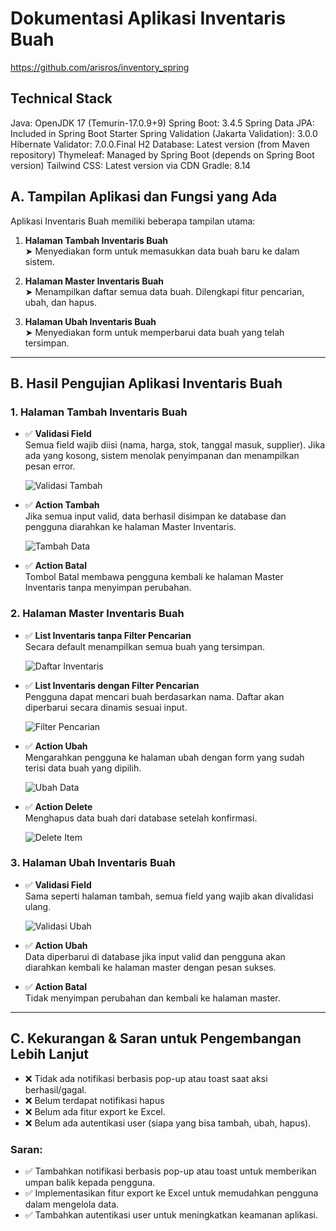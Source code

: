 # Dokumentasi Aplikasi Inventaris Buah

https://github.com/arisros/inventory_spring

## Technical Stack

Java: OpenJDK 17 (Temurin-17.0.9+9)
Spring Boot: 3.4.5
Spring Data JPA: Included in Spring Boot Starter
Spring Validation (Jakarta Validation): 3.0.0
Hibernate Validator: 7.0.0.Final
H2 Database: Latest version (from Maven repository)
Thymeleaf: Managed by Spring Boot (depends on Spring Boot version)
Tailwind CSS: Latest version via CDN
Gradle: 8.14

## A. Tampilan Aplikasi dan Fungsi yang Ada

Aplikasi Inventaris Buah memiliki beberapa tampilan utama:

1. **Halaman Tambah Inventaris Buah**  
   ➤ Menyediakan form untuk memasukkan data buah baru ke dalam sistem.

2. **Halaman Master Inventaris Buah**  
   ➤ Menampilkan daftar semua data buah. Dilengkapi fitur pencarian, ubah, dan hapus.

3. **Halaman Ubah Inventaris Buah**  
   ➤ Menyediakan form untuk memperbarui data buah yang telah tersimpan.

---

## B. Hasil Pengujian Aplikasi Inventaris Buah

### 1. Halaman Tambah Inventaris Buah

- ✅ **Validasi Field**  
  Semua field wajib diisi (nama, harga, stok, tanggal masuk, supplier). Jika ada yang kosong, sistem menolak penyimpanan dan menampilkan pesan error.

  ![Validasi Tambah](screenshots/java_tambah_validate.png)

- ✅ **Action Tambah**  
  Jika semua input valid, data berhasil disimpan ke database dan pengguna diarahkan ke halaman Master Inventaris.

  ![Tambah Data](screenshots/java_tambah_validate_inbound.png)

- ✅ **Action Batal**  
  Tombol Batal membawa pengguna kembali ke halaman Master Inventaris tanpa menyimpan perubahan.

### 2. Halaman Master Inventaris Buah

- ✅ **List Inventaris tanpa Filter Pencarian**  
  Secara default menampilkan semua buah yang tersimpan.

  ![Daftar Inventaris](screenshots/java_list_item.png)

- ✅ **List Inventaris dengan Filter Pencarian**  
  Pengguna dapat mencari buah berdasarkan nama. Daftar akan diperbarui secara dinamis sesuai input.

  ![Filter Pencarian](screenshots/java_list_items.png)

- ✅ **Action Ubah**  
  Mengarahkan pengguna ke halaman ubah dengan form yang sudah terisi data buah yang dipilih.

  ![Ubah Data](screenshots/java_update.png)

- ✅ **Action Delete**  
  Menghapus data buah dari database setelah konfirmasi.

  ![Delete Item](screenshots/java_after_delete_item.png)

### 3. Halaman Ubah Inventaris Buah

- ✅ **Validasi Field**  
  Sama seperti halaman tambah, semua field yang wajib akan divalidasi ulang.

  ![Validasi Ubah](screenshots/java_tambah_validate_price.png)

- ✅ **Action Ubah**  
  Data diperbarui di database jika input valid dan pengguna akan diarahkan kembali ke halaman master dengan pesan sukses.

- ✅ **Action Batal**  
  Tidak menyimpan perubahan dan kembali ke halaman master.

---

## C. Kekurangan & Saran untuk Pengembangan Lebih Lanjut

- ❌ Tidak ada notifikasi berbasis pop-up atau toast saat aksi berhasil/gagal.
- ❌ Belum terdapat notifikasi hapus
- ❌ Belum ada fitur export ke Excel.
- ❌ Belum ada autentikasi user (siapa yang bisa tambah, ubah, hapus).

### Saran:

- ✅ Tambahkan notifikasi berbasis pop-up atau toast untuk memberikan umpan balik kepada pengguna.
- ✅ Implementasikan fitur export ke Excel untuk memudahkan pengguna dalam mengelola data.
- ✅ Tambahkan autentikasi user untuk meningkatkan keamanan aplikasi.
